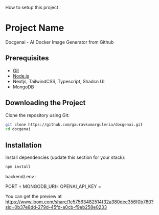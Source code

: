 How to setup this project :

# Project Name

Docgenai - AI Docker Image Generator from Github

## Prerequisites

- [Git](https://git-scm.com/)
- [Node.js](https://nodejs.org/)
- Nextjs, TailwindCSS, Typescript, Shadcn UI
- MongoDB

## Downloading the Project

Clone the repository using Git:

```bash
git clone https://github.com/gauravkumarguleria/docgenai.git
cd docgenai
```

## Installation

Install dependencies (update this section for your stack):

```bash
npm install
```
backend/.env : 

PORT = 
MONGODB_URI= 
OPENAI_API_KEY =

You can get the preview at https://www.loom.com/share/1e57563482514f32a380dee356f0b760?sid=0b37e8dd-279d-45fd-a0cb-f9eb258e0233

